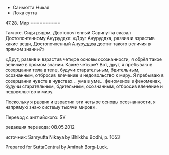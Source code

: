 









* Саньютта Никая
* Лока сутта


47\.28\. Мир
\=\=\=\=\=\=\=\=\=\=



Там же\. Сидя рядом, Достопочтенный Сарипутта сказал Достопочтенному Ануруддхе: «Друг Ануруддха, развив и взрастив какие вещи, Достопочтенный Ануруддха достиг такого величия в прямом знании?»


«Друг, развив и взрастив четыре основы осознанности, я обрёл такое величие в прямом знании\. Какие четыре? Вот, друг, я пребываю в созерцании тела в теле, будучи старательным, бдительным, осознанным, отбросив влечение и недовольство к миру\. Я пребываю в созерцании чувств в чувствах… ума в уме… феноменов в феноменах, будучи старательным, бдительным, осознанным, отбросив влечение и недовольство к миру\.


Поскольку я развил и взрастил эти четыре основы осознанности, я напрямую знаю систему тысячи миров»\.



Перевод с английского: SV


редакция перевода: 08\.05\.2012


источник: Samyutta Nikaya by Bhikkhu Bodhi, p\. 1653


Prepared for SuttaCentral by Aminah Borg\-Luck\.






